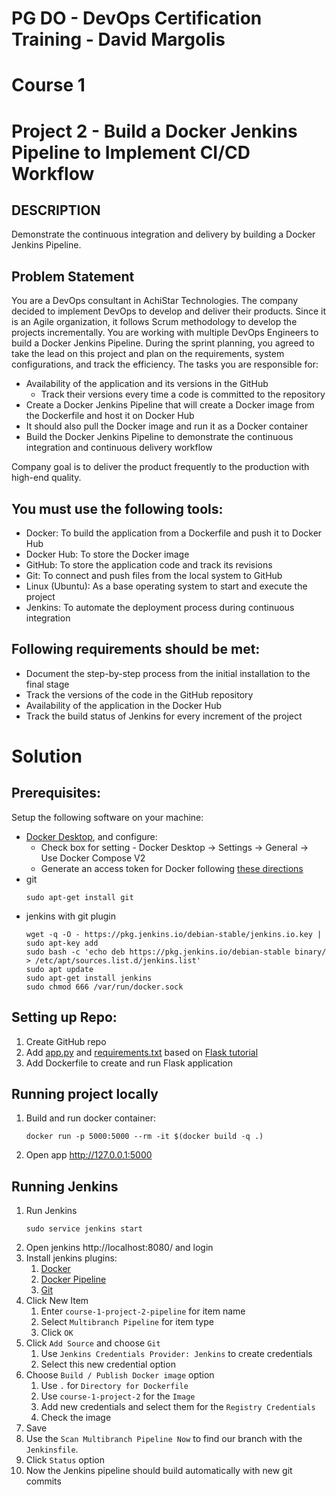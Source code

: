# PG DO - DevOps Certification Training - David Margolis

# Course 1

# Project 2 - Build a Docker Jenkins Pipeline to Implement CI/CD Workflow

## DESCRIPTION

Demonstrate the continuous integration and delivery by building a Docker Jenkins Pipeline.

## Problem Statement

You are a DevOps consultant in AchiStar Technologies. The company decided to implement DevOps to develop and deliver their products. Since it is an Agile organization, it follows Scrum methodology to develop the projects incrementally. You are working with multiple DevOps Engineers to build a Docker Jenkins Pipeline. During the sprint planning, you agreed to take the lead on this project and plan on the requirements, system configurations, and track the efficiency. The tasks you are responsible for:

- Availability of the application and its versions in the GitHub
  - Track their versions every time a code is committed to the repository
- Create a Docker Jenkins Pipeline that will create a Docker image from the Dockerfile and host it on Docker Hub
- It should also pull the Docker image and run it as a Docker container
- Build the Docker Jenkins Pipeline to demonstrate the continuous integration and continuous delivery workflow

Company goal is to deliver the product frequently to the production with high-end quality.

## You must use the following tools:

- Docker: To build the application from a Dockerfile and push it to Docker Hub
- Docker Hub: To store the Docker image
- GitHub: To store the application code and track its revisions
- Git: To connect and push files from the local system to GitHub
- Linux (Ubuntu): As a base operating system to start and execute the project
- Jenkins: To automate the deployment process during continuous integration

## Following requirements should be met:

- Document the step-by-step process from the initial installation to the final stage
- Track the versions of the code in the GitHub repository
- Availability of the application in the Docker Hub
- Track the build status of Jenkins for every increment of the project

# Solution

## Prerequisites:

Setup the following software on your machine:
- [Docker Desktop](https://docs.docker.com/desktop/windows/install/), and configure:
  - Check box for setting - Docker Desktop -> Settings -> General -> Use Docker Compose V2 
  - Generate an access token for Docker following [these directions](https://hub.docker.com/settings/security?generateToken=true)
- git
    ```
    sudo apt-get install git
    ```
- jenkins with git plugin
    ```
    wget -q -O - https://pkg.jenkins.io/debian-stable/jenkins.io.key | sudo apt-key add
    sudo bash -c 'echo deb https://pkg.jenkins.io/debian-stable binary/ > /etc/apt/sources.list.d/jenkins.list'
    sudo apt update
    sudo apt-get install jenkins
    sudo chmod 666 /var/run/docker.sock
    ```

## Setting up Repo:

1. Create GitHub repo
1. Add [app.py](./app.py) and [requirements.txt](./requirements.txt) based on [Flask tutorial](https://flask.palletsprojects.com/en/2.0.x/quickstart/)
1. Add Dockerfile to create and run Flask application

## Running project locally

1. Build and run docker container:
    ```
    docker run -p 5000:5000 --rm -it $(docker build -q .)
    ```
1. Open app http://127.0.0.1:5000

## Running Jenkins

1. Run Jenkins
    ```
    sudo service jenkins start
    ```
1. Open jenkins http://localhost:8080/ and login
1. Install jenkins plugins:
    1. [Docker](https://plugins.jenkins.io/docker-plugin/)
    1. [Docker Pipeline](https://plugins.jenkins.io/docker-workflow/)
    1. [Git](https://plugins.jenkins.io/git/)
1. Click New Item
    1. Enter `course-1-project-2-pipeline` for item name
    1. Select `Multibranch Pipeline` for item type
    1. Click `OK`
1. Click `Add Source` and choose `Git`
    1. Use `Jenkins Credentials Provider: Jenkins` to create credentials
    1. Select this new credential option
1. Choose `Build / Publish Docker image` option
    1. Use `.` for `Directory for Dockerfile`
    1. Use `course-1-project-2` for the `Image`
    1. Add new credentials and select them for the `Registry Credentials`
    1. Check the image
1. Save
1. Use the `Scan Multibranch Pipeline Now` to find our branch with the `Jenkinsfile`.
1. Click `Status` option 
1. Now the Jenkins pipeline should build automatically with new git commits